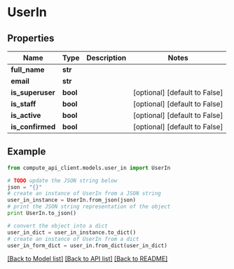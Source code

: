 # UserIn


## Properties
Name | Type | Description | Notes
------------ | ------------- | ------------- | -------------
**full_name** | **str** |  | 
**email** | **str** |  | 
**is_superuser** | **bool** |  | [optional] [default to False]
**is_staff** | **bool** |  | [optional] [default to False]
**is_active** | **bool** |  | [optional] [default to False]
**is_confirmed** | **bool** |  | [optional] [default to False]

## Example

```python
from compute_api_client.models.user_in import UserIn

# TODO update the JSON string below
json = "{}"
# create an instance of UserIn from a JSON string
user_in_instance = UserIn.from_json(json)
# print the JSON string representation of the object
print UserIn.to_json()

# convert the object into a dict
user_in_dict = user_in_instance.to_dict()
# create an instance of UserIn from a dict
user_in_form_dict = user_in.from_dict(user_in_dict)
```
[[Back to Model list]](../README.md#documentation-for-models) [[Back to API list]](../README.md#documentation-for-api-endpoints) [[Back to README]](../README.md)


